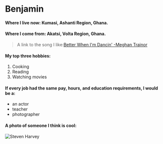 # Benjamin

#### Where I live now: Kumasi, Ashanti Region, Ghana.

#### Where I come from: Akatsi, Volta Region, Ghana.

> A link to the song I like:[Better When I'm Dancin' -Meghan Trainor](https://youtu.be/pkCyfBibIbI?)

#### My top three hobbies:

1. Cooking
2. Reading
3. Watching movies

#### If every job had the same pay, hours, and education requirements, I would be a: 


- an actor
- teacher
- photographer

#### A photo of someone I think is cool:

![Steven Harvey](https://th.bing.com/th/id/OIP.vLtcDqrDvyjGzqb0jL8wMQHaI-?rs=1&pid=ImgDetMain)